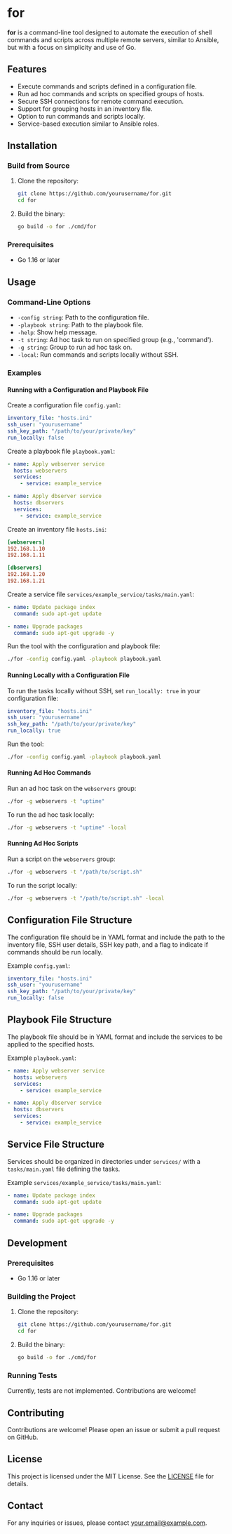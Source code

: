 # for

**for** is a command-line tool designed to automate the execution of shell commands and scripts across multiple remote servers, similar to Ansible, but with a focus on simplicity and use of Go.

## Features

- Execute commands and scripts defined in a configuration file.
- Run ad hoc commands and scripts on specified groups of hosts.
- Secure SSH connections for remote command execution.
- Support for grouping hosts in an inventory file.
- Option to run commands and scripts locally.
- Service-based execution similar to Ansible roles.

## Installation

### Build from Source

1. Clone the repository:
   ```bash
   git clone https://github.com/yourusername/for.git
   cd for
   ```

2. Build the binary:
   ```bash
   go build -o for ./cmd/for
   ```

### Prerequisites

- Go 1.16 or later

## Usage

### Command-Line Options

- `-config string`: Path to the configuration file.
- `-playbook string`: Path to the playbook file.
- `-help`: Show help message.
- `-t string`: Ad hoc task to run on specified group (e.g., 'command').
- `-g string`: Group to run ad hoc task on.
- `-local`: Run commands and scripts locally without SSH.

### Examples

#### Running with a Configuration and Playbook File

Create a configuration file `config.yaml`:

```yaml
inventory_file: "hosts.ini"
ssh_user: "yourusername"
ssh_key_path: "/path/to/your/private/key"
run_locally: false
```

Create a playbook file `playbook.yaml`:

```yaml
- name: Apply webserver service
  hosts: webservers
  services:
    - service: example_service

- name: Apply dbserver service
  hosts: dbservers
  services:
    - service: example_service
```

Create an inventory file `hosts.ini`:

```ini
[webservers]
192.168.1.10
192.168.1.11

[dbservers]
192.168.1.20
192.168.1.21
```

Create a service file `services/example_service/tasks/main.yaml`:

```yaml
- name: Update package index
  command: sudo apt-get update

- name: Upgrade packages
  command: sudo apt-get upgrade -y
```

Run the tool with the configuration and playbook file:

```bash
./for -config config.yaml -playbook playbook.yaml
```

#### Running Locally with a Configuration File

To run the tasks locally without SSH, set `run_locally: true` in your configuration file:

```yaml
inventory_file: "hosts.ini"
ssh_user: "yourusername"
ssh_key_path: "/path/to/your/private/key"
run_locally: true
```

Run the tool:

```bash
./for -config config.yaml -playbook playbook.yaml
```

#### Running Ad Hoc Commands

Run an ad hoc task on the `webservers` group:

```bash
./for -g webservers -t "uptime"
```

To run the ad hoc task locally:

```bash
./for -g webservers -t "uptime" -local
```

#### Running Ad Hoc Scripts

Run a script on the `webservers` group:

```bash
./for -g webservers -t "/path/to/script.sh"
```

To run the script locally:

```bash
./for -g webservers -t "/path/to/script.sh" -local
```

## Configuration File Structure

The configuration file should be in YAML format and include the path to the inventory file, SSH user details, SSH key path, and a flag to indicate if commands should be run locally.

Example `config.yaml`:

```yaml
inventory_file: "hosts.ini"
ssh_user: "yourusername"
ssh_key_path: "/path/to/your/private/key"
run_locally: false
```

## Playbook File Structure

The playbook file should be in YAML format and include the services to be applied to the specified hosts.

Example `playbook.yaml`:

```yaml
- name: Apply webserver service
  hosts: webservers
  services:
    - service: example_service

- name: Apply dbserver service
  hosts: dbservers
  services:
    - service: example_service
```

## Service File Structure

Services should be organized in directories under `services/` with a `tasks/main.yaml` file defining the tasks.

Example `services/example_service/tasks/main.yaml`:

```yaml
- name: Update package index
  command: sudo apt-get update

- name: Upgrade packages
  command: sudo apt-get upgrade -y
```

## Development

### Prerequisites

- Go 1.16 or later

### Building the Project

1. Clone the repository:
   ```bash
   git clone https://github.com/yourusername/for.git
   cd for
   ```

2. Build the binary:
   ```bash
   go build -o for ./cmd/for
   ```

### Running Tests

Currently, tests are not implemented. Contributions are welcome!

## Contributing

Contributions are welcome! Please open an issue or submit a pull request on GitHub.

## License

This project is licensed under the MIT License. See the [LICENSE](LICENSE) file for details.

## Contact

For any inquiries or issues, please contact [your.email@example.com](mailto:your.email@example.com).
```
